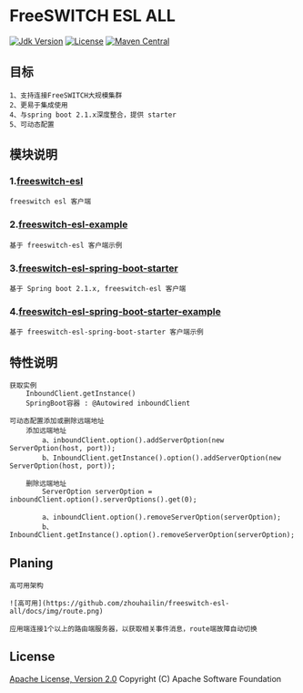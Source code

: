 # FreeSWITCH ESL ALL

[![Jdk Version](https://img.shields.io/badge/JDK-1.8-green.svg)](https://img.shields.io/badge/JDK-1.8-green.svg)
[![License](https://img.shields.io/badge/license-Apache%202-4EB1BA.svg)](https://www.apache.org/licenses/LICENSE-2.0.html)
[![Maven Central](https://maven-badges.herokuapp.com/maven-central/link.thingscloud/freeswitch-esl-all/badge.svg)](https://maven-badges.herokuapp.com/maven-central/link.thingscloud/freeswitch-esl-all/)

## 目标

    1、支持连接FreeSWITCH大规模集群
    2、更易于集成使用
    4、与spring boot 2.1.x深度整合，提供 starter
    5、可动态配置

## 模块说明

### 1.[freeswitch-esl](freeswitch-esl/README.md)

    freeswitch esl 客户端

### 2.[freeswitch-esl-example](freeswitch-esl-example/README.md)

    基于 freeswitch-esl 客户端示例

### 3.[freeswitch-esl-spring-boot-starter](freeswitch-esl-spring-boot-starter/README.md)

    基于 Spring boot 2.1.x, freeswitch-esl 客户端

### 4.[freeswitch-esl-spring-boot-starter-example](freeswitch-esl-spring-boot-starter-example/README.md)

    基于 freeswitch-esl-spring-boot-starter 客户端示例


## 特性说明

    获取实例 
        InboundClient.getInstance()
        SpringBoot容器 : @Autowired inboundClient
    
    可动态配置添加或删除远端地址
        添加远端地址
            a、inboundClient.option().addServerOption(new ServerOption(host, port));
            b、InboundClient.getInstance().option().addServerOption(new ServerOption(host, port));
        
        删除远端地址
            ServerOption serverOption = inboundClient.option().serverOptions().get(0);
            
            a、inboundClient.option().removeServerOption(serverOption);
            b、InboundClient.getInstance().option().removeServerOption(serverOption);

## Planing

    高可用架构
    
    ![高可用](https://github.com/zhouhailin/freeswitch-esl-all/docs/img/route.png)
    
    应用端连接1个以上的路由端服务器，以获取相关事件消息，route端故障自动切换
    
## License

[Apache License, Version 2.0](http://www.apache.org/licenses/LICENSE-2.0.html) Copyright (C) Apache Software Foundation
